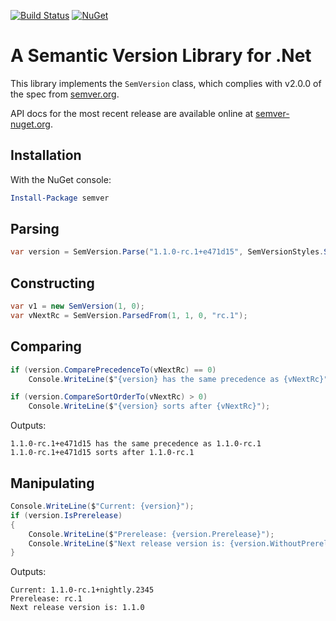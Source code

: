 [![Build Status](https://ci.appveyor.com/api/projects/status/kek3h7gflo3qqidb/branch/master?svg=true)](https://ci.appveyor.com/project/maxhauser/semver/branch/master)
[![NuGet](https://img.shields.io/nuget/v/semver.svg)](https://www.nuget.org/packages/semver/)

A Semantic Version Library for .Net
===================================

This library implements the `SemVersion` class, which
complies with v2.0.0 of the spec from [semver.org](http://semver.org).

API docs for the most recent release are available online at [semver-nuget.org](https://semver-nuget.org/).

## Installation

With the NuGet console:

```powershell
Install-Package semver
```

## Parsing

```csharp
var version = SemVersion.Parse("1.1.0-rc.1+e471d15", SemVersionStyles.Strict);
```

## Constructing

```csharp
var v1 = new SemVersion(1, 0);
var vNextRc = SemVersion.ParsedFrom(1, 1, 0, "rc.1");
```

## Comparing

```csharp
if (version.ComparePrecedenceTo(vNextRc) == 0)
    Console.WriteLine($"{version} has the same precedence as {vNextRc}");

if (version.CompareSortOrderTo(vNextRc) > 0)
    Console.WriteLine($"{version} sorts after {vNextRc}");
```

Outputs:

```text
1.1.0-rc.1+e471d15 has the same precedence as 1.1.0-rc.1
1.1.0-rc.1+e471d15 sorts after 1.1.0-rc.1
```

## Manipulating

```csharp
Console.WriteLine($"Current: {version}");
if (version.IsPrerelease)
{
    Console.WriteLine($"Prerelease: {version.Prerelease}");
    Console.WriteLine($"Next release version is: {version.WithoutPrereleaseOrMetadata()}");
}
```

Outputs:

```text
Current: 1.1.0-rc.1+nightly.2345
Prerelease: rc.1
Next release version is: 1.1.0
```
